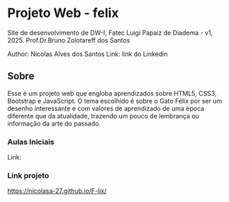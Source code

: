 # Projeto Web - felix
Site de desenvolvimento de DW-I, Fatec Luigi Papaiz de Diadema - v1, 2025.
Prof.Dr.Bruno Zolotareff dos Santos
 
Author: Nicolas Alves dos Santos
Link: link do Linkedin
 
## Sobre
 
Esse é um projeto web que engloba aprendizados sobre HTML5, CSS3, Bootstrap e JavaScript. O tema escolhido é sobre o Gato Félix por ser um desenho interessante e com valores de aprendizado de uma época diferente que da atualidade, trazendo um pouco de lembrança ou informação da arte do passado.

### Aulas Iniciais

Link:

### Link projeto
https://nicolasa-27.github.io/F-lix/
